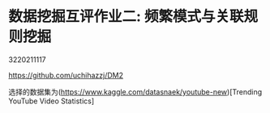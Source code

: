 # 数据挖掘互评作业二: 频繁模式与关联规则挖掘

3220211117

https://github.com/uchihazzj/DM2

选择的数据集为(https://www.kaggle.com/datasnaek/youtube-new)[Trending YouTube Video Statistics]
